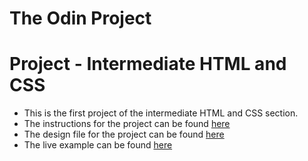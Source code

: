 # The Odin Project

# Project - Intermediate HTML and CSS

- This is the first project of the intermediate HTML and CSS section.
- The instructions for the project can be found [here](https://www.theodinproject.com/lessons/node-path-intermediate-html-and-css-sign-up-form)
- The design file for the project can be found [here](https://cdn.statically.io/gh/TheOdinProject/curriculum/5f37d43908ef92499e95a9b90fc3cc291a95014c/html_css/project-sign-up-form/sign-up-form.png)
- The live example can be found [here](https://ksh009.github.io/top-signup-form/)

